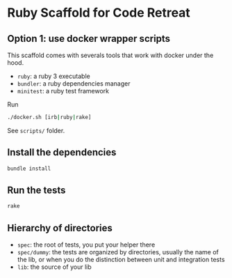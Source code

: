 # Ruby Scaffold for Code Retreat

## Option 1: use docker wrapper scripts

This scaffold comes with severals tools that work with docker under the hood.
- `ruby`: a ruby 3 executable
- `bundler`: a ruby dependencies manager
- `minitest`: a ruby test framework

Run
```bash
./docker.sh [irb|ruby|rake]
```

See `scripts/` folder.

## Install the dependencies

```Bash
bundle install
```

## Run the tests

```Bash
rake
```

## Hierarchy of directories

* `spec`: the root of tests, you put your helper there
* `spec/dummy`: the tests are organized by directories, usually the name of
  the lib, or when you do the distinction between unit and integration tests
* `lib`: the source of your lib
